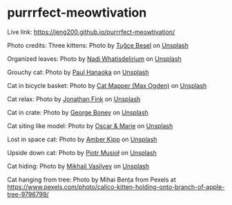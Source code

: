 # purrrfect-meowtivation

Live link: https://jeng200.github.io/purrrfect-meowtivation/

Photo credits:
Three kittens: Photo by <a href="https://unsplash.com/@nalathecat?utm_source=unsplash&utm_medium=referral&utm_content=creditCopyText">Tuğçe Beşel</a> on <a href="https://unsplash.com/?utm_source=unsplash&utm_medium=referral&utm_content=creditCopyText">Unsplash</a>
  
Organized leaves: Photo by <a href="https://unsplash.com/@whatisdelirium?utm_source=unsplash&utm_medium=referral&utm_content=creditCopyText">Nadi Whatisdelirium</a> on <a href="https://unsplash.com/?utm_source=unsplash&utm_medium=referral&utm_content=creditCopyText">Unsplash</a>
  
Grouchy cat: Photo by <a href="https://unsplash.com/@plhnk?utm_source=unsplash&utm_medium=referral&utm_content=creditCopyText">Paul Hanaoka</a> on <a href="https://unsplash.com/?utm_source=unsplash&utm_medium=referral&utm_content=creditCopyText">Unsplash</a>
  
Cat in bicycle basket: Photo by <a href="https://unsplash.com/@catmapper?utm_source=unsplash&utm_medium=referral&utm_content=creditCopyText">Cat Mapper (Max Ogden)</a> on <a href="https://unsplash.com/?utm_source=unsplash&utm_medium=referral&utm_content=creditCopyText">Unsplash</a>

Cat relax: Photo by <a href="https://unsplash.com/@jdfink?utm_source=unsplash&utm_medium=referral&utm_content=creditCopyText">Jonathan Fink</a> on <a href="https://unsplash.com/?utm_source=unsplash&utm_medium=referral&utm_content=creditCopyText">Unsplash</a>
  
Cat in crate: Photo by <a href="https://unsplash.com/@spktwo?utm_source=unsplash&utm_medium=referral&utm_content=creditCopyText">George Bonev</a> on <a href="https://unsplash.com/?utm_source=unsplash&utm_medium=referral&utm_content=creditCopyText">Unsplash</a>

Cat siting like model: Photo by <a href="https://unsplash.com/@tchoupaktoto?utm_source=unsplash&utm_medium=referral&utm_content=creditCopyText">Oscar & Marie</a> on <a href="https://unsplash.com/?utm_source=unsplash&utm_medium=referral&utm_content=creditCopyText">Unsplash</a>

Lost in space cat: Photo by <a href="https://unsplash.com/@sadmax?utm_source=unsplash&utm_medium=referral&utm_content=creditCopyText">Amber Kipp</a> on <a href="https://unsplash.com/?utm_source=unsplash&utm_medium=referral&utm_content=creditCopyText">Unsplash</a>
  
Upside down cat: Photo by <a href="https://unsplash.com/@szamanm?utm_source=unsplash&utm_medium=referral&utm_content=creditCopyText">Piotr Musioł</a> on <a href="https://unsplash.com/?utm_source=unsplash&utm_medium=referral&utm_content=creditCopyText">Unsplash</a>
  
Cat hiding: Photo by <a href="https://unsplash.com/@miklevasilyev?utm_source=unsplash&utm_medium=referral&utm_content=creditCopyText">Mikhail Vasilyev</a> on <a href="https://unsplash.com/?utm_source=unsplash&utm_medium=referral&utm_content=creditCopyText">Unsplash</a>
  
Cat hanging from tree: 
Photo by Mihai Bența from Pexels at https://www.pexels.com/photo/calico-kitten-holding-onto-branch-of-apple-tree-9796799/





  
  